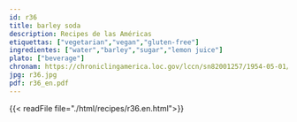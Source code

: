 ```yaml
---
id: r36
title: barley soda
description: Recipes de las Américas
etiquettas: ["vegetarian","vegan","gluten-free"]
ingredientes: ["water","barley","sugar","lemon juice"]
plato: ["beverage"]
chronam: https://chroniclingamerica.loc.gov/lccn/sn82001257/1954-05-01/ed-1/seq-5/
jpg: r36.jpg
pdf: r36_en.pdf
---
```


{{< readFile file="./html/recipes/r36.en.html">}}
